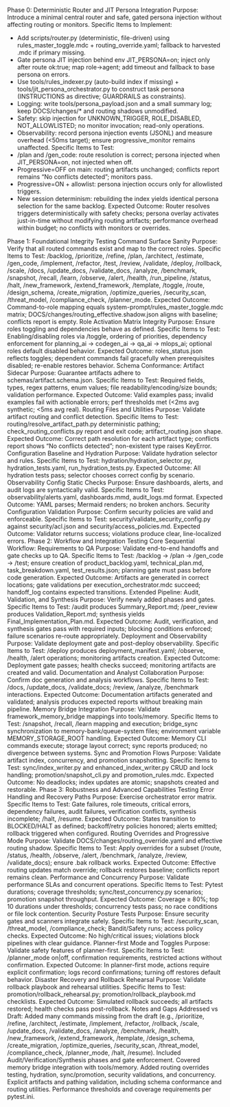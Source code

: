 Phase 0: Deterministic Router and JIT Persona Integration
Purpose: Introduce a minimal central router and safe, gated persona injection without affecting routing or monitors.
Specific Items to Implement:
- Add scripts/router.py (deterministic, file-driven) using rules_master_toggle.mdc + routing_override.yaml; fallback to harvested .mdc if primary missing.
- Gate persona JIT injection behind env JIT_PERSONA=on; inject only after route ok:true; map role→agent; add timeout and fallback to base persona on errors.
- Use tools/rules_indexer.py (auto-build index if missing) + tools/jit_persona_orchestrator.py to construct task persona (INSTRUCTIONS as directive; GUARDRAILS as constraints).
- Logging: write tools/persona_payload.json and a small summary log; keep DOCS/changes/* and routing shadows unmodified.
- Safety: skip injection for UNKNOWN_TRIGGER, ROLE_DISABLED, NOT_ALLOWLISTED; no monitor invocation; read-only operations.
- Observability: record persona injection events (JSONL) and measure overhead (<50ms target); ensure progressive_monitor remains unaffected.
Specific Items to Test:
- /plan and /gen_code: route resolution is correct; persona injected when JIT_PERSONA=on, not injected when off.
- Progressive=OFF on main: routing artifacts unchanged; conflicts report remains “No conflicts detected”; monitors pass.
- Progressive=ON + allowlist: persona injection occurs only for allowlisted triggers.
- New session determinism: rebuilding the index yields identical persona selection for the same backlog.
Expected Outcome: Router resolves triggers deterministically with safety checks; persona overlay activates just-in-time without modifying routing artifacts; performance overhead within budget; no conflicts with monitors or overrides.

Phase 1: Foundational Integrity Testing
Command Surface Sanity
Purpose: Verify that all routed commands exist and map to the correct roles.
Specific Items to Test: /backlog, /prioritize, /refine, /plan, /architect, /estimate, /gen_code, /implement, /refactor, /test, /review, /validate, /deploy, /rollback, /scale, /docs, /update_docs, /validate_docs, /analyze, /benchmark, /snapshot, /recall, /learn, /observe, /alert, /health, /run_pipeline, /status, /halt, /new_framework, /extend_framework, /template, /toggle, /route, /design_schema, /create_migration, /optimize_queries, /security_scan, /threat_model, /compliance_check, /planner_mode.
Expected Outcome: Command-to-role mapping equals system-prompt/rules_master_toggle.mdc matrix; DOCS/changes/routing_effective.shadow.json aligns with baseline; conflicts report is empty.
Role Activation Matrix Integrity
Purpose: Ensure roles toggling and dependencies behave as defined.
Specific Items to Test: Enabling/disabling roles via /toggle, ordering of priorities, dependency enforcement for planning_ai → codegen_ai → qa_ai → mlops_ai; optional roles default disabled behavior.
Expected Outcome: roles_status.json reflects toggles; dependent commands fail gracefully when prerequisites disabled; re-enable restores behavior.
Schema Conformance: Artifact Sidecar
Purpose: Guarantee artifacts adhere to schemas/artifact.schema.json.
Specific Items to Test: Required fields, types, regex patterns, enum values; file readability/encoding/size bounds; validation performance.
Expected Outcome: Valid examples pass; invalid examples fail with actionable errors; perf thresholds met (<2ms avg synthetic; <5ms avg real).
Routing Files and Utilities
Purpose: Validate artifact routing and conflict detection.
Specific Items to Test: routing/resolve_artifact_path.py deterministic pathing; check_routing_conflicts.py report and exit code; artifact_routing.json shape.
Expected Outcome: Correct path resolution for each artifact type; conflicts report shows “No conflicts detected”; non-existent type raises KeyError.
Configuration Baseline and Hydration
Purpose: Validate hydration selector and rules.
Specific Items to Test: hydration/hydration_selector.py, hydration_tests.yaml, run_hydration_tests.py.
Expected Outcome: All hydration tests pass; selector chooses correct config by scenario.
Observability Config Static Checks
Purpose: Ensure dashboards, alerts, and audit logs are syntactically valid.
Specific Items to Test: observability/alerts.yaml, dashboards.mmd, audit_logs.md format.
Expected Outcome: YAML parses; Mermaid renders; no broken anchors.
Security Configuration Validation
Purpose: Confirm security policies are valid and enforceable.
Specific Items to Test: security/validate_security_config.py against security/acl.json and security/access_policies.md.
Expected Outcome: Validator returns success; violations produce clear, line-localized errors.
Phase 2: Workflow and Integration Testing
Core Sequential Workflow: Requirements to QA
Purpose: Validate end-to-end handoffs and gate checks up to QA.
Specific Items to Test: /backlog → /plan → /gen_code → /test; ensure creation of product_backlog.yaml, technical_plan.md, task_breakdown.yaml, test_results.json; planning gate must pass before code generation.
Expected Outcome: Artifacts are generated in correct locations; gate validations per execution_orchestrator.mdc succeed; handoff_log contains expected transitions.
Extended Pipeline: Audit, Validation, and Synthesis
Purpose: Verify newly added phases and gates.
Specific Items to Test: /audit produces Summary_Report.md; /peer_review produces Validation_Report.md; synthesis yields Final_Implementation_Plan.md.
Expected Outcome: Audit, verification, and synthesis gates pass with required inputs; blocking conditions enforced; failure scenarios re-route appropriately.
Deployment and Observability
Purpose: Validate deployment gate and post-deploy observability.
Specific Items to Test: /deploy produces deployment_manifest.yaml; /observe, /health, /alert operations; monitoring artifacts creation.
Expected Outcome: Deployment gate passes; health checks succeed; monitoring artifacts are created and valid.
Documentation and Analyst Collaboration
Purpose: Confirm doc generation and analysis workflows.
Specific Items to Test: /docs, /update_docs, /validate_docs; /review, /analyze, /benchmark interactions.
Expected Outcome: Documentation artifacts generated and validated; analysis produces expected reports without breaking main pipeline.
Memory Bridge Integration
Purpose: Validate framework_memory_bridge mappings into tools/memory.
Specific Items to Test: /snapshot, /recall, /learn mapping and execution; bridge_sync synchronization to memory-bank/queue-system files; environment variable MEMORY_STORAGE_ROOT handling.
Expected Outcome: Memory CLI commands execute; storage layout correct; sync reports produced; no divergence between systems.
Sync and Promotion Flows
Purpose: Validate artifact index, concurrency, and promotion snapshotting.
Specific Items to Test: sync/index_writer.py and enhanced_index_writer.py CRUD and lock handling; promotion/snapshot_cli.py and promotion_rules.mdc.
Expected Outcome: No deadlocks; index updates are atomic; snapshots created and restorable.
Phase 3: Robustness and Advanced Capabilities Testing
Error Handling and Recovery Paths
Purpose: Exercise orchestrator error matrix.
Specific Items to Test: Gate failures, role timeouts, critical errors, dependency failures, audit failures, verification conflicts, synthesis incomplete; /halt, /resume.
Expected Outcome: States transition to BLOCKED/HALT as defined; backoff/retry policies honored; alerts emitted; rollback triggered when configured.
Routing Overrides and Progressive Mode
Purpose: Validate DOCS/changes/routing_override.yaml and effective routing shadow.
Specific Items to Test: Apply overrides for a subset (/route, /status, /health, /observe, /alert, /benchmark, /analyze, /review, /validate_docs); ensure .bak rollback works.
Expected Outcome: Effective routing updates match override; rollback restores baseline; conflicts report remains clean.
Performance and Concurrency
Purpose: Validate performance SLAs and concurrent operations.
Specific Items to Test: Pytest durations; coverage thresholds; sync/test_concurrency.py scenarios; promotion snapshot throughput.
Expected Outcome: Coverage ≥ 80%; top 10 durations under thresholds; concurrency tests pass; no race conditions or file lock contention.
Security Posture Tests
Purpose: Ensure security gates and scanners integrate safely.
Specific Items to Test: /security_scan, /threat_model, /compliance_check; Bandit/Safety runs; access policy checks.
Expected Outcome: No high/critical issues; violations block pipelines with clear guidance.
Planner-first Mode and Toggles
Purpose: Validate safety features of planner-first.
Specific Items to Test: /planner_mode on|off, confirmation requirements, restricted actions without confirmation.
Expected Outcome: In planner-first mode, actions require explicit confirmation; logs record confirmations; turning off restores default behavior.
Disaster Recovery and Rollback Rehearsal
Purpose: Validate rollback playbook and rehearsal utilities.
Specific Items to Test: promotion/rollback_rehearsal.py; promotion/rollback_playbook.md checklists.
Expected Outcome: Simulated rollback succeeds; all artifacts restored; health checks pass post-rollback.
Notes and Gaps Addressed vs Draft:
Added many commands missing from the draft (e.g., /prioritize, /refine, /architect, /estimate, /implement, /refactor, /rollback, /scale, /update_docs, /validate_docs, /analyze, /benchmark, /health, /new_framework, /extend_framework, /template, /design_schema, /create_migration, /optimize_queries, /security_scan, /threat_model, /compliance_check, /planner_mode, /halt, /resume).
Included Audit/Verification/Synthesis phases and gate enforcement.
Covered memory bridge integration with tools/memory.
Added routing overrides testing, hydration, sync/promotion, security validations, and concurrency.
Explicit artifacts and pathing validation, including schema conformance and routing utilities.
Performance thresholds and coverage requirements per pytest.ini.